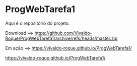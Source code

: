 # ProgWebTarefa1

Aqui é o repositório do projeto.

Download ==> https://github.com/Vivaldo-Roque/ProgWebTarefa1/archive/refs/heads/master.zip

Em ação ==> https://vivaldo-roque.github.io/ProgWebTarefa1/

https://vivaldo-roque.github.io/ProgWebTarefa1/
